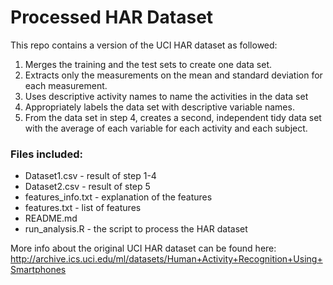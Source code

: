 # Processed HAR Dataset
This repo contains a version of the UCI HAR dataset as followed:
1.	Merges the training and the test sets to create one data set.
2.	Extracts only the measurements on the mean and standard deviation for each 
	measurement.
3.	Uses descriptive activity names to name the activities in the data set
4.	Appropriately labels the data set with descriptive variable names.
5.	From the data set in step 4, creates a second, independent tidy data set 
	with the average of each variable for each activity and each subject.

### Files included:
* Dataset1.csv - result of step 1-4
* Dataset2.csv - result of step 5
* features_info.txt - explanation of the features
* features.txt - list of features
* README.md 
* run_analysis.R - the script to process the HAR dataset


More info about the original UCI HAR dataset can be found here:
http://archive.ics.uci.edu/ml/datasets/Human+Activity+Recognition+Using+Smartphones


